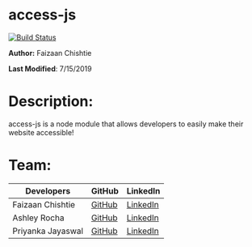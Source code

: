 # access-js

[![Build Status](https://travis-ci.org/FaizChishtie/access-js.svg?branch=master)](https://travis-ci.org/FaizChishtie/access-js)

**Author:** Faizaan Chishtie

**Last Modified**: 7/15/2019

# Description: 
access-js is a node module that allows developers to easily make their website accessible!

# Team: 

Developers | GitHub | LinkedIn
--- | --- | ---
Faizaan Chishtie | [GitHub](https://github.com/FaizChishtie) | [LinkedIn](linkedin.com/in/fchishtie/)
Ashley Rocha | [GitHub](https://github.com/ashleyrocha) | [LinkedIn](https://www.linkedin.com/in/ashleymrocha/)
Priyanka Jayaswal | [GitHub](https://github.com/priyankajayaswal1) | [LinkedIn](https://in.linkedin.com/in/priyanka-jayaswal-95059364)



